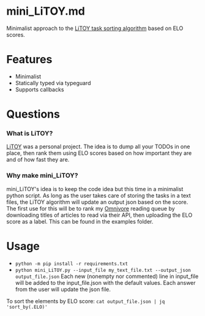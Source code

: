 # mini_LiTOY.md
Minimalist approach to the [LiTOY task sorting algorithm](https://github.com/thiswillbeyourgithub/LiTOY-aka-List-that-Outlives-You) based on ELO scores.

# Features
* Minimalist
* Statically typed via typeguard
* Supports callbacks

# Questions
### What is LiTOY?
[LiTOY](https://github.com/thiswillbeyourgithub/LiTOY-aka-List-that-Outlives-You) was a personal project. The idea is to dump all your TODOs in one place, then rank them using ELO scores based on how important they are and of how fast they are.
### Why make mini_LiTOY?
mini_LiTOY's idea is to keep the code idea but this time in a minimalist python script. As long as the user takes care of storing the tasks in a text files, the LiTOY algorithm will update an output json based on the score. The first use for this will be to rank my [Omnivore](https://github.com/omnivore-app/omnivore) reading queue by downloading titles of articles to read via their API, then uploading the ELO score as a label. This can be found in the examples folder.

# Usage
* `python -m pip install -r requirements.txt`
* `python mini_LiTOY.py --input_file my_text_file.txt --output_json output_file.json`
Each new (nonempty nor commented) line in input_file will be added to the input_file.json with the default values. Each answer from the user will update the json file.

To sort the elements by ELO score: `cat output_file.json | jq 'sort_by(.ELO)'`
